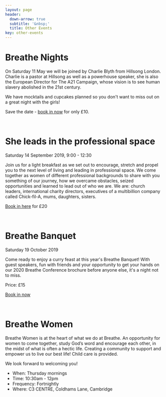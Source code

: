 ```yaml
---
layout: page
header:
  down-arrow: true
  subtitle: '&nbsp;'
  title: Other Events
key: other-events
---
```


# Breathe <span class="alt-title">Nights</span>

On Saturday 11 May we will be joined by Charlie Blyth from Hillsong London. Charlie is a pastor at Hillsong as well as a powerhouse speaker, she is also the European Director for The A21 Campaign, whose vision is to see human slavery abolished in the 21st century.

We have mocktails and cupcakes planned so you don't want to miss out on a great night with the girls!

Save the date - [book in now](https://thec3.churchsuite.co.uk/events/ntcmqgpb) for only &pound;10.


<br/>

# <span class="alt-title">She leads</span> in the professional space

Saturday 14 September 2019, 9:00 - 12:30

Join us for a light breakfast as we set out to encourage, stretch and propel you to the next level of living and leading in professional space. We come together as women of different professional backgrounds to share with you something of our journey, how we overcame obstacles, seized opportunities and learned to lead out of who we are. We are: church leaders, international charity directors, executives of a multibillion company called Chick-fil-A, mums, daughters, sisters.

[Book in here](https://thec3.churchsuite.co.uk/events/dbsatiwq) for &pound;20


<br/>


# Breathe <span class="alt-title">Banquet</span>

Saturday 19 October 2019

Come ready to enjoy a curry feast at this year's Breathe Banquet! With guest speakers, fun with friends and your opportunity to get your hands on our 2020 Breathe Conference brochure before anyone else, it's a night not to miss.

Price: &pound;15

[Book in now](https://thec3.churchsuite.co.uk/events/bfskrvfo)


<br/>

# Breathe <span class="alt-title">Women</span>

Breathe Women is at the heart of what we do at Breathe. An opportunity for women to come together, study God’s word and encourage each other, in the midst of what is often a hectic life. Creating a community to support and empower us to live our best life! Child care is provided.

We look forward to welcoming you!

* When: Thursday mornings
* Time: 10:30am - 12pm
* Frequency: Fortnightly
* Where: C3 CENTRE, Coldhams Lane, Cambridge


<!-- HACK! -->

<style>
@media (min-width: 993px) {
#map {
  margin-top: 50px;
}
}
</style>
